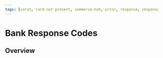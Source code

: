 ```yaml
---
tags: [carat, card-not-present, commerce-hub, error, response, response-code, card-present]
---
```


# Bank Response Codes

## Overview


